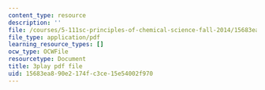 ```yaml
---
content_type: resource
description: ''
file: /courses/5-111sc-principles-of-chemical-science-fall-2014/15683ea890e2174fc3ce15e54002f970_IzTRzMf8kKE.pdf
file_type: application/pdf
learning_resource_types: []
ocw_type: OCWFile
resourcetype: Document
title: 3play pdf file
uid: 15683ea8-90e2-174f-c3ce-15e54002f970
---
```


